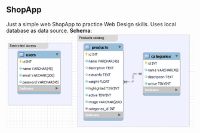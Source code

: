 <h2>ShopApp</h2>
Just a simple web ShopApp to practice Web Design skills. Uses local database as data source.
<b>Schema</b>:
<img src="web/web/assets/img/table_schema.png"/>